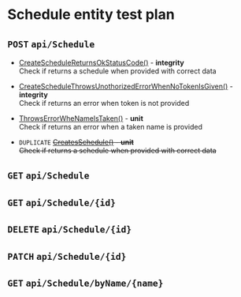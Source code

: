 # Schedule entity test plan

## `POST` `api/Schedule`

- [CreateScheduleReturnsOkStatusCode()](../Entities/ESchedule/ScheduleController.test.cs) - **integrity**  
  Check if returns a schedule when provided with correct data

- [CreateScheduleThrowsUnothorizedErrorWhenNoTokenIsGiven()](../Entities/ESchedule/ScheduleController.test.cs) - **integrity**  
  Check if returns an error when token is not provided

- [ThrowsErrorWheNameIsTaken()](../Entities/ESchedule/Commands/CreateScheduleCommand.unit.cs) - **unit**  
  Check if returns an error when a taken name is provided

- `DUPLICATE` ~~[CreatesSchedule()](../Entities/ESchedule/Commands/CreateScheduleCommand.unit.cs) - **unit**  
  Check if returns a schedule when provided with correct data~~

## `GET` `api/Schedule`

## `GET` `api/Schedule/{id}`

## `DELETE` `api/Schedule/{id}`

## `PATCH` `api/Schedule/{id}`

## `GET` `api/Schedule/byName/{name}`
